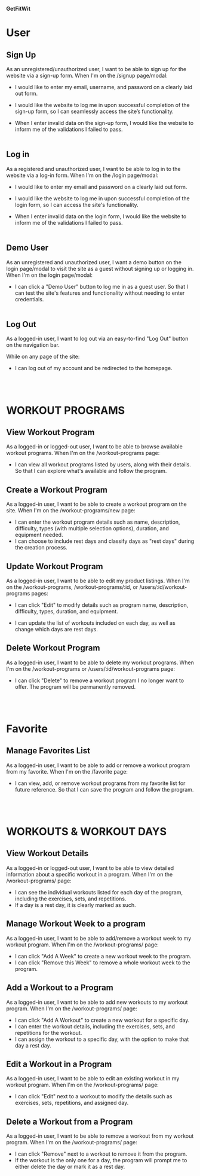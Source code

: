 **GetFitWit**

# **User**

## **Sign Up**

As an unregistered/unauthorized user, I want to be able to sign up for the website via a sign-up form. When I'm on the /signup page/modal:

- I would like to enter my email, username, and password on a clearly laid out form.

- I would like the website to log me in upon successful completion of the sign-up form, so I can seamlessly access the site’s functionality.

- When I enter invalid data on the sign-up form, I would like the website to inform me of the validations I failed to pass.
  <br></br>

## **Log in**

As a registered and unauthorized user, I want to be able to log in to the website via a log-in form. When I'm on the /login page/modal:

- I would like to enter my email and password on a clearly laid out form.

- I would like the website to log me in upon successful completion of the login form, so I can access the site's functionality.

- When I enter invalid data on the login form, I would like the website to inform me of the validations I failed to pass.
  <br></br>

## **Demo User**

As an unregistered and unauthorized user, I want a demo button on the login page/modal to visit the site as a guest without signing up or logging in. When I'm on the login page/modal:

- I can click a "Demo User" button to log me in as a guest user. So that I can test the site's features and functionality without needing to enter credentials.
  <br></br>

## **Log Out**

As a logged-in user, I want to log out via an easy-to-find "Log Out" button on the navigation bar.

While on any page of the site:

- I can log out of my account and be redirected to the homepage.

  <br></br>

# **WORKOUT PROGRAMS**

## **View Workout Program**

As a logged-in or logged-out user, I want to be able to browse available workout programs.
When I'm on the /workout-programs page:

- I can view all workout programs listed by users, along with their details.
  So that I can explore what's available and follow the program.

## **Create a Workout Program**

As a logged-in user, I want to be able to create a workout program on the site.
When I'm on the /workout-programs/new page:

- I can enter the workout program details such as name, description, difficulty, types (with multiple selection options), duration, and equipment needed.
- I can choose to include rest days and classify days as "rest days" during the creation process.

## **Update Workout Program**

As a logged-in user, I want to be able to edit my product listings.
When I'm on the /workout-programs, /workout-programs/:id, or /users/:id/workout-programs pages:

- I can click "Edit" to modify details such as program name, description, difficulty, types, duration, and equipment.

- I can update the list of workouts included on each day, as well as change which days are rest days.

##

## **Delete Workout Program**

As a logged-in user, I want to be able to delete my workout programs. When I'm on the /workout-programs or /users/:id/workout-programs page:

- I can click "Delete" to remove a workout program I no longer want to offer.
  The program will be permanently removed.

<br></br>

# **Favorite**

## **Manage Favorites List**

As a logged-in user, I want to be able to add or remove a workout program from my favorite. When I'm on the /favorite page:

- I can view, add, or remove workout programs from my favorite list for future reference. So that I can save the program and follow the program.

<br></br>

# **WORKOUTS & WORKOUT DAYS**

## **View Workout Details**

As a logged-in or logged-out user, I want to be able to view detailed information about a specific workout in a program. When I'm on the /workout-programs/
page:

- I can see the individual workouts listed for each day of the program, including the exercises, sets, and repetitions.
- If a day is a rest day, it is clearly marked as such.

## **Manage Workout Week to a program**

As a logged-in user, I want to be able to add/remove a workout week to my workout program. When I'm on the /workout-programs/
page:

- I can click "Add A Week" to create a new workout week to the program.
- I can click "Remove this Week" to remove a whole workout week to the program.

## **Add a Workout to a Program**

As a logged-in user, I want to be able to add new workouts to my workout program. When I'm on the /workout-programs/
page:

- I can click "Add A Workout" to create a new workout for a specific day.
- I can enter the workout details, including the exercises, sets, and repetitions for the workout.
- I can assign the workout to a specific day, with the option to make that day a rest day.

## **Edit a Workout in a Program**

As a logged-in user, I want to be able to edit an existing workout in my workout program. When I'm on the /workout-programs/
page:

- I can click "Edit" next to a workout to modify the details such as exercises, sets, repetitions, and assigned day.

## **Delete a Workout from a Program**

As a logged-in user, I want to be able to remove a workout from my workout program. When I'm on the /workout-programs/
page:

- I can click "Remove" next to a workout to remove it from the program.
- If the workout is the only one for a day, the program will prompt me to either delete the day or mark it as a rest day.
